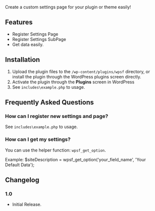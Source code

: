 Create a custom settings page for your plugin or theme easily!

## Features
* Register Settings Page
* Register Settings SubPage
* Get data easily.

## Installation

1. Upload the plugin files to the `/wp-content/plugins/wpsf` directory, or install the plugin through the WordPress plugins screen directly.
2. Activate the plugin through the **Plugins** screen in WordPress
3. See `includes\example.php` to usage.

## Frequently Asked Questions

### How can I register new settings and page?

See `includes\example.php` to usage.

### How can I get my settings?
You can use the helper function: `wpsf_get_option`.

Example: 
$siteDescription = wpsf_get_option('your_field_name', 'Your Default Data');


## Changelog

### 1.0
* Initial Release.

